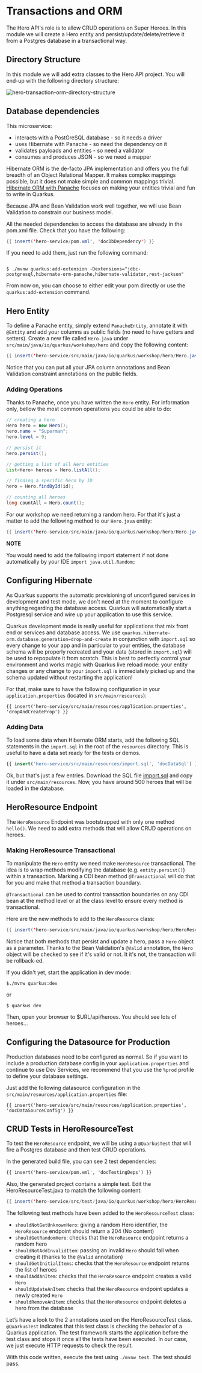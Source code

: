 # Transactions and ORM

The Hero API's role is to allow CRUD operations on Super Heroes.
In this module we will create a Hero entity and persist/update/delete/retrieve it from a Postgres database in a transactional way.

## Directory Structure

In this module we will add extra classes to the Hero API project.
You will end-up with the following directory structure:

![hero-transaction-orm-directory-structure](target/hero-transaction-orm-directory-structure.svg)

## Database dependencies

This microservice:

* interacts with a PostGreSQL database - so it needs a driver
* uses Hibernate with Panache - so need the dependency on it
* validates payloads and entities - so need a validator
* consumes and produces JSON - so we need a mapper

Hibernate ORM is the de-facto JPA implementation and offers you the full breadth of an Object Relational Mapper.
It makes complex mappings possible, but it does not make simple and common mappings trivial.
[Hibernate ORM with Panache](https://github.com/quarkusio/quarkus/tree/master/extensions/panache) focuses on making your entities trivial and fun to write in Quarkus.

Because JPA and Bean Validation work well together, we will use Bean Validation to constrain our business model.

All the needed dependencies to access the database are already in the pom.xml file. Check that you have the following:

```java linenums="1"
{{ insert('hero-service/pom.xml', 'docDbDependency') }}
```

If you need to add them, just run the following command:

```shell

$ ./mvnw quarkus:add-extension -Dextensions="jdbc-postgresql,hibernate-orm-panache,hibernate-validator,rest-jackson"
```

From now on, you can choose to either edit your pom directly or use the `quarkus:add-extension` command.

## Hero Entity

To define a Panache entity, simply extend `PanacheEntity`, annotate it with `@Entity` and add your columns as public fields (no need to have getters and setters).
Create a new file called `Hero.java` under `src/main/java/io/quarkus/workshop/hero` and copy the following content:

```java linenums="1"
{{ insert('hero-service/src/main/java/io/quarkus/workshop/hero/Hero.java', 'docEntityHero', ['docFindRandomHero']) }}
```

Notice that you can put all your JPA column annotations and Bean Validation constraint annotations on the public fields.

### Adding Operations

Thanks to Panache, once you have written the `Hero` entity.
For information only, bellow the most common operations you could be able to do:

```java
// creating a hero
Hero hero = new Hero();
hero.name = "Superman";
hero.level = 9;

// persist it
hero.persist();

// getting a list of all Hero entities
List<Hero> heroes = Hero.listAll();

// finding a specific hero by ID
hero = Hero.findById(id);

// counting all heroes
long countAll = Hero.count();
```

For our workshop we need returning a random hero.
For that it's just a matter to add the following method to our `Hero.java` entity:

```java linenums="1"
{{ insert('hero-service/src/main/java/io/quarkus/workshop/hero/Hero.java', 'docFindRandomHero') }}
```

**NOTE**

You would need to add the following import statement if not done automatically by your IDE `import java.util.Random;`

## Configuring Hibernate

As Quarkus supports the automatic provisioning of unconfigured services in development and test mode, we don't need at the moment to configure anything regarding the database access. 
Quarkus will automatically start a Postgresql service and wire up your application to use this service. 

Quarkus development mode is really useful for applications that mix front end or services and database access.
We use `quarkus.hibernate-orm.database.generation=drop-and-create` in conjunction with `import.sql` so every change to your app and in particular to your entities, the database schema will be properly recreated and your data (stored in `import.sql`) will be used to repopulate it from scratch.
This is best to perfectly control your environment and works magic with Quarkus live reload mode:
your entity changes or any change to your `import.sql` is immediately picked up and the schema updated without restarting the application!

For that, make sure to have the following configuration in your `application.properties` (located in `src/main/resources`):

```properties linenums="1" 
{{ insert('hero-service/src/main/resources/application.properties', 'dropAndCreateProp') }}
```

### Adding Data

To load some data when Hibernate ORM starts, add the following SQL statements in the `import.sql` in the root of the `resources` directory.
This is useful to have a data set ready for the tests or demos.

```sql linenums="1" 
{{ insert('hero-service/src/main/resources/import.sql', 'docDataSql') }}
```

Ok, but that's just a few entries.
Download the SQL file [import.sql](https://raw.githubusercontent.com/cescoffier/quarkus-openshift-workshop/03d5a943c0948bc53c598b6ee78a71e50ef77cee/hero-service/src/main/resources/import.sql) and copy it under `src/main/resources`.
Now, you have around 500 heroes that will be loaded in the database.


## HeroResource Endpoint

The `HeroResource` Endpoint was bootstrapped with only one method `hello()`.
We need to add extra methods that will allow CRUD operations on heroes.

### Making HeroResource Transactional

To manipulate the `Hero` entity we need make `HeroResource` transactional.
The idea is to wrap methods modifying the database (e.g. `entity.persist()`) within a transaction.
Marking a CDI bean method `@Transactional` will do that for you and make that method a transaction boundary.

`@Transactional` can be used to control transaction boundaries on any CDI bean at the method level or at the class level to ensure every method is transactional.

Here are the new methods to add to the `HeroResource` class:

```java linenums="1"
{{ insert('hero-service/src/main/java/io/quarkus/workshop/hero/HeroResource.java', 'docHeroResource', [], ['docHeroCrudContent']) }}
```

Notice that both methods that persist and update a hero, pass a `Hero` object as a parameter.
Thanks to the Bean Validation's `@Valid` annotation, the `Hero` object will be checked to see if it's valid or not.
It it's not, the transaction will be rollback-ed.

If you didn't yet, start the application in dev mode:

```shell
$./mvnw quarkus:dev

```
or

```shell
$ quarkus dev

```

Then, open your browser to $URL/api/heroes.
You should see lots of heroes...

## Configuring the Datasource for Production

Production databases need to be configured as normal. 
So if you want to include a production database config in your `application.properties` and continue to use Dev Services,
we recommend that you use the `%prod` profile to define your database settings.

Just add the following datasource configuration in the `src/main/resources/application.properties` file:

```properties linenums="1" 
{{ insert('hero-service/src/main/resources/application.properties', 'docDataSourceConfig') }}
```

## CRUD Tests in HeroResourceTest

To test the `HeroResource` endpoint, we will be using a `@QuarkusTest` that will fire a Postgres database and then test CRUD operations.

In the generated build file, you can see 2 test dependencies:

```xml linenums="1"
{{ insert('hero-service/pom.xml', 'docTestingDeps') }}
```

Also, the generated project contains a simple test. Edit the HeroResourceTest.java to match the following content:

```java linenums="1"
{{ insert('hero-service/src/test/java/io/quarkus/workshop/hero/HeroResourceTest.java') }}
```

The following test methods have been added to the `HeroResourceTest` class:

* `shouldNotGetUnknownHero`: giving a random Hero identifier, the `HeroResource` endpoint should return a 204 (No content)
* `shouldGetRandomHero`: checks that the `HeroResource` endpoint returns a random hero
* `shouldNotAddInvalidItem`: passing an invalid `Hero` should fail when creating it (thanks to the `@Valid` annotation)
* `shouldGetInitialItems`: checks that the `HeroResource` endpoint returns the list of heroes
* `shouldAddAnItem`: checks that the `HeroResource` endpoint creates a valid `Hero`
* `shouldUpdateAnItem`: checks that the `HeroResource` endpoint updates a newly created `Hero`
* `shouldRemoveAnItem`: checks that the `HeroResource` endpoint deletes a hero from the database

Let’s have a look to the 2 annotations used on the HeroResourceTest class. 
`@QuarkusTest` indicates that this test class is checking the behavior of a Quarkus application. 
The test framework starts the application before the test class and stops it once all the tests have been executed. 
In our case, we just execute HTTP requests to check the result.

With this code written, execute the test using `./mvnw test`.
The test should pass.


